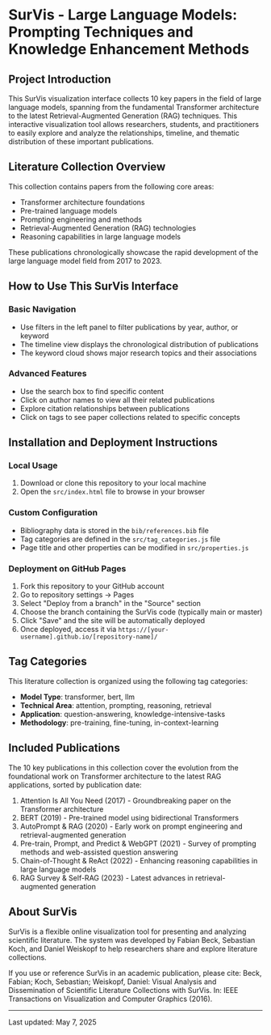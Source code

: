 # SurVis - Large Language Models: Prompting Techniques and Knowledge Enhancement Methods

## Project Introduction

This SurVis visualization interface collects 10 key papers in the field of large language models, spanning from the fundamental Transformer architecture to the latest Retrieval-Augmented Generation (RAG) techniques. This interactive visualization tool allows researchers, students, and practitioners to easily explore and analyze the relationships, timeline, and thematic distribution of these important publications.

## Literature Collection Overview

This collection contains papers from the following core areas:

- Transformer architecture foundations
- Pre-trained language models
- Prompting engineering and methods
- Retrieval-Augmented Generation (RAG) technologies
- Reasoning capabilities in large language models

These publications chronologically showcase the rapid development of the large language model field from 2017 to 2023.

## How to Use This SurVis Interface

### Basic Navigation

- Use filters in the left panel to filter publications by year, author, or keyword
- The timeline view displays the chronological distribution of publications
- The keyword cloud shows major research topics and their associations

### Advanced Features

- Use the search box to find specific content
- Click on author names to view all their related publications
- Explore citation relationships between publications
- Click on tags to see paper collections related to specific concepts

## Installation and Deployment Instructions

### Local Usage

1. Download or clone this repository to your local machine
2. Open the `src/index.html` file to browse in your browser

### Custom Configuration

- Bibliography data is stored in the `bib/references.bib` file
- Tag categories are defined in the `src/tag_categories.js` file
- Page title and other properties can be modified in `src/properties.js`

### Deployment on GitHub Pages

1. Fork this repository to your GitHub account
2. Go to repository settings -> Pages
3. Select "Deploy from a branch" in the "Source" section
4. Choose the branch containing the SurVis code (typically main or master)
5. Click "Save" and the site will be automatically deployed
6. Once deployed, access it via `https://[your-username].github.io/[repository-name]/`

## Tag Categories

This literature collection is organized using the following tag categories:

- **Model Type**: transformer, bert, llm
- **Technical Area**: attention, prompting, reasoning, retrieval
- **Application**: question-answering, knowledge-intensive-tasks
- **Methodology**: pre-training, fine-tuning, in-context-learning

## Included Publications

The 10 key publications in this collection cover the evolution from the foundational work on Transformer architecture to the latest RAG applications, sorted by publication date:

1. Attention Is All You Need (2017) - Groundbreaking paper on the Transformer architecture
2. BERT (2019) - Pre-trained model using bidirectional Transformers
3. AutoPrompt & RAG (2020) - Early work on prompt engineering and retrieval-augmented generation
4. Pre-train, Prompt, and Predict & WebGPT (2021) - Survey of prompting methods and web-assisted question answering
5. Chain-of-Thought & ReAct (2022) - Enhancing reasoning capabilities in large language models
6. RAG Survey & Self-RAG (2023) - Latest advances in retrieval-augmented generation

## About SurVis

SurVis is a flexible online visualization tool for presenting and analyzing scientific literature. The system was developed by Fabian Beck, Sebastian Koch, and Daniel Weiskopf to help researchers share and explore literature collections.

If you use or reference SurVis in an academic publication, please cite: Beck, Fabian; Koch, Sebastian; Weiskopf, Daniel: Visual Analysis and Dissemination of Scientific Literature Collections with SurVis. In: IEEE Transactions on Visualization and Computer Graphics (2016).

------

Last updated: May 7, 2025
